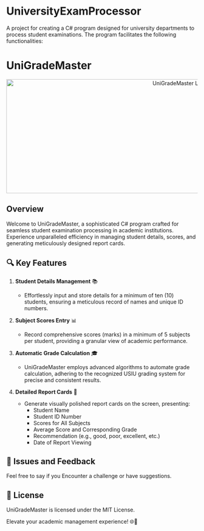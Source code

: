 # UniversityExamProcessor
A project for creating a C# program designed for university departments to process student examinations. The program facilitates the following functionalities:

# UniGradeMaster

<p align="center">
  <img src="https://images.unsplash.com/photo-1534702795526-bab4dfcad657?q=80&w=800&h=400&auto=format&fit=crop&ixlib=rb-4.0.3&ixid=M3wxMjA3fDB8MHxwaG90by1wYWdlfHx8fGVufDB8fHx8fA%3D%3D" alt="UniGradeMaster Logo" width="900" height="300"/>
</p>

## Overview

Welcome to UniGradeMaster, a sophisticated C# program crafted for seamless student examination processing in academic institutions. Experience unparalleled efficiency in managing student details, scores, and generating meticulously designed report cards.

## 🔍 Key Features

1. **Student Details Management** 📚
   - Effortlessly input and store details for a minimum of ten (10) students, ensuring a meticulous record of names and unique ID numbers.

2. **Subject Scores Entry** 📊
   - Record comprehensive scores (marks) in a minimum of 5 subjects per student, providing a granular view of academic performance.

3. **Automatic Grade Calculation** 🎓
   - UniGradeMaster employs advanced algorithms to automate grade calculation, adhering to the recognized USIU grading system for precise and consistent results.

4. **Detailed Report Cards** 📄
   - Generate visually polished report cards on the screen, presenting:
     - Student Name
     - Student ID Number
     - Scores for All Subjects
     - Average Score and Corresponding Grade
     - Recommendation (e.g., good, poor, excellent, etc.)
     - Date of Report Viewing

## 🐛 Issues and Feedback

Feel free to say if you Encounter a challenge or have suggestions.

## 📜 License

UniGradeMaster is licensed under the MIT License.

Elevate your academic management experience! 🌐💼







